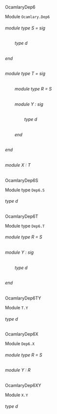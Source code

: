 OcamlaryDep6

 Module  `` Ocamlary.Dep6 `` 
<a id="module-type-S"></a>
###### module type S = sig

<a id="type-d"></a>
###### &nbsp; &nbsp; &nbsp; &nbsp; type d



###### end



<a id="module-type-T"></a>
###### module type T = sig

<a id="module-type-R"></a>
###### &nbsp; &nbsp; &nbsp; &nbsp; module type R = S



<a id="module-Y"></a>
###### &nbsp; &nbsp; &nbsp; &nbsp; module Y : sig

<a id="type-d"></a>
###### &nbsp; &nbsp; &nbsp; &nbsp; &nbsp; &nbsp; &nbsp; &nbsp; type d



###### &nbsp; &nbsp; &nbsp; &nbsp; end



###### end



<a id="module-X"></a>
###### module X : T


OcamlaryDep6S

 Module type  `` Dep6.S `` 
<a id="type-d"></a>
###### type d


OcamlaryDep6T

 Module type  `` Dep6.T `` 
<a id="module-type-R"></a>
###### module type R = S



<a id="module-Y"></a>
###### module Y : sig

<a id="type-d"></a>
###### &nbsp; &nbsp; &nbsp; &nbsp; type d



###### end


OcamlaryDep6TY

 Module  `` T.Y `` 
<a id="type-d"></a>
###### type d


OcamlaryDep6X

 Module  `` Dep6.X `` 
<a id="module-type-R"></a>
###### module type R = S



<a id="module-Y"></a>
###### module Y : R


OcamlaryDep6XY

 Module  `` X.Y `` 
<a id="type-d"></a>
###### type d

